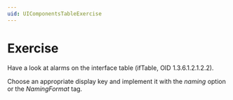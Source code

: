 ```yaml
---
uid: UIComponentsTableExercise
---
```


# Exercise

Have a look at alarms on the interface table (ifTable, OID 1.3.6.1.2.1.2.2).

Choose an appropriate display key and implement it with the *naming* option or the *NamingFormat* tag.
